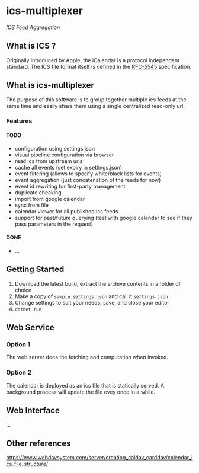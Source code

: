 # ics-multiplexer
_ICS Feed Aggregation_

## What is ICS ?
Originally introduced by Apple, the iCalendar is a protocol independent standard. The ICS file format itself is defined in the [RFC-5545](https://www.rfc-editor.org/rfc/inline-errata/rfc5545.html) specification.

## What is ics-multiplexer
The purpose of this software is to group together multiple ics feeds at the same time and easily share them using a single centralized read-only url.

### Features
#### TODO
 - configuration using settings.json
 - visual pipeline configuration via browser
 - read ics from upstream urls
 - cache all events (set expiry in settings.json)
 - event filtering (allows to specify white/black lists for events)
 - event aggregation (just concatenation of the feeds for now)
 - event id rewriting for first-party management
 - duplicate checking
 - import from google calendar
 - sync from file
 - calendar viewer for all published ics feeds
 - support for past/future querying (test with google calendar to see if they pass parameters in the request)
#### DONE
 - ...

## Getting Started

1. Download the latest build, extract the archive contents in a folder of choice
2. Make a copy of `sample.settings.json` and call it `settings.json`
3. Change settings to suit your needs, save, and close your editor
4. `dotnet run`


## Web Service
### Option 1 
 The web server does the fetching and computation when invoked.
### Option 2
 The calendar is deployed as an ics file that is statically served. A background process will update the file evey once in a while.

## Web Interface
...

## Other references
https://www.webdavsystem.com/server/creating_caldav_carddav/calendar_ics_file_structure/
